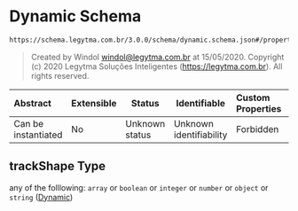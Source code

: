# Dynamic Schema

```txt
https://schema.legytma.com.br/3.0.0/schema/dynamic.schema.json#/properties/trackShape
```




> Created by Windol [windol@legytma.com.br](mailto:windol@legytma.com.br) at 15/05/2020.
> Copyright (c) 2020 Legytma Soluções Inteligentes (<https://legytma.com.br>). All rights reserved.
>

| Abstract            | Extensible | Status         | Identifiable            | Custom Properties | Additional Properties | Access Restrictions | Defined In                                                                                        |
| :------------------ | ---------- | -------------- | ----------------------- | :---------------- | --------------------- | ------------------- | ------------------------------------------------------------------------------------------------- |
| Can be instantiated | No         | Unknown status | Unknown identifiability | Forbidden         | Allowed               | none                | [slider_theme_data.schema.json\*](../schema/slider_theme_data.schema.json) |

## trackShape Type

any of the folllowing: `array` or `boolean` or `integer` or `number` or `object` or `string` ([Dynamic](bottom_app_bar_theme-properties-dynamic.md))
